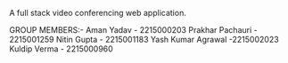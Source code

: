 
A full stack video conferencing web application.

GROUP MEMBERS:-
Aman Yadav - 2215000203
Prakhar Pachauri - 2215001259
Nitin Gupta - 2215001183 
Yash Kumar Agrawal -2215002023
Kuldip Verma - 2215000960
